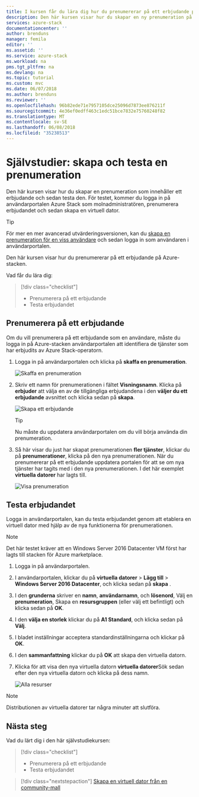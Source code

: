 ```yaml
---
title: I kursen får du lära dig hur du prenumererar på ett erbjudande på Azure-stacken | Microsoft Docs
description: Den här kursen visar hur du skapar en ny prenumeration på Azure-stacken tjänster och testa erbjudandet genom att skapa virtuella testdatorer.
services: azure-stack
documentationcenter: ''
author: brenduns
manager: femila
editor: ''
ms.assetid: ''
ms.service: azure-stack
ms.workload: na
pms.tgt_pltfrm: na
ms.devlang: na
ms.topic: tutorial
ms.custom: mvc
ms.date: 06/07/2018
ms.author: brenduns
ms.reviewer: ''
ms.openlocfilehash: 96b82ede71e7957105dce25096d7873ee876211f
ms.sourcegitcommit: 4e36ef0edff463c1edc51bce7832e75760248f82
ms.translationtype: MT
ms.contentlocale: sv-SE
ms.lasthandoff: 06/08/2018
ms.locfileid: "35238513"
---
```

# <a name="tutorial-create-and-test-a-subscription"></a>Självstudier: skapa och testa en prenumeration
Den här kursen visar hur du skapar en prenumeration som innehåller ett erbjudande och sedan testa den. För testet, kommer du logga in på användarportalen Azure Stack som molnadministratören, prenumerera erbjudandet och sedan skapa en virtuell dator.

> [!TIP]
> För mer en mer avancerad utvärderingsversionen, kan du [skapa en prenumeration för en viss användare](https://docs.microsoft.com/azure/azure-stack/azure-stack-subscribe-plan-provision-vm#create-a-subscription-as-a-cloud-operator) och sedan logga in som användaren i användarportalen. 

Den här kursen visar hur du prenumererar på ett erbjudande på Azure-stacken.

Vad får du lära dig:

> [!div class="checklist"]
> * Prenumerera på ett erbjudande 
> * Testa erbjudandet

## <a name="subscribe-to-an-offer"></a>Prenumerera på ett erbjudande
Om du vill prenumerera på ett erbjudande som en användare, måste du logga in på Azure-stacken användarportalen att identifiera de tjänster som har erbjudits av Azure Stack-operatorn.

1. Logga in på användarportalen och klicka på **skaffa en prenumeration**.

   ![Skaffa en prenumeration](media/azure-stack-subscribe-services/get-subscription.png)

2. Skriv ett namn för prenumerationen i fältet **Visningsnamn**. Klicka på **erbjuder** att välja en av de tillgängliga erbjudandena i den **väljer du ett erbjudande** avsnittet och klicka sedan på **skapa**.

   ![Skapa ett erbjudande](media/azure-stack-subscribe-services/create-subscription.png)

   > [!TIP]
   > Nu måste du uppdatera användarportalen om du vill börja använda din prenumeration.

3. Så här visar du just har skapat prenumerationen **fler tjänster**, klickar du på **prenumerationer**, klicka på den nya prenumerationen. När du prenumererar på ett erbjudande uppdatera portalen för att se om nya tjänster har tagits med i den nya prenumerationen. I det här exemplet **virtuella datorer** har lagts till.

   ![Visa prenumeration](media/azure-stack-subscribe-services/view-subscription.png)


## <a name="test-the-offer"></a>Testa erbjudandet
Logga in användarportalen, kan du testa erbjudandet genom att etablera en virtuell dator med hjälp av de nya funktionerna för prenumerationen. 

> [!NOTE]
> Det här testet kräver att en Windows Server 2016 Datacenter VM först har lagts till stacken för Azure marketplace. 

1. Logga in på användarportalen.

2. I användarportalen, klickar du på **virtuella datorer** > **Lägg till** > **Windows Server 2016 Datacenter**, och klicka sedan på **skapa** .

3. I den **grunderna** skriver en **namn**, **användarnamn**, och **lösenord**, Välj en **prenumeration**, Skapa en **resursgruppen** (eller välj ett befintligt) och klicka sedan på **OK**.

4. I den **välja en storlek** klickar du på **A1 Standard**, och klicka sedan på **Välj**.  

5. I bladet inställningar acceptera standardinställningarna och klickar på **OK**.

6. I den **sammanfattning** klickar du på **OK** att skapa den virtuella datorn.  

7. Klicka för att visa den nya virtuella datorn **virtuella datorer**Sök sedan efter den nya virtuella datorn och klicka på dess namn.

    ![Alla resurser](media/azure-stack-subscribe-services/view-vm.png)

> [!NOTE]
> Distributionen av virtuella datorer tar några minuter att slutföra.


## <a name="next-steps"></a>Nästa steg

Vad du lärt dig i den här självstudiekursen:

> [!div class="checklist"]
> * Prenumerera på ett erbjudande 
> * Testa erbjudandet


> [!div class="nextstepaction"]
> [Skapa en virtuell dator från en community-mall](azure-stack-create-vm-template.md)